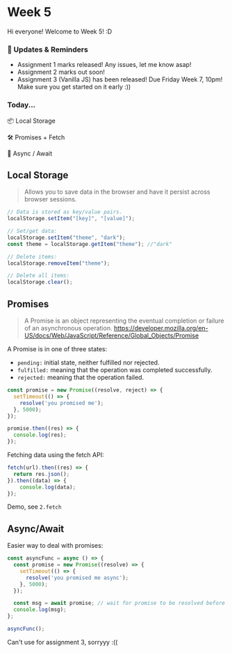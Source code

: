 # Week 5

Hi everyone! Welcome to Week 5! :D

### 📢 Updates & Reminders

- Assignment 1 marks released! Any issues, let me know asap!
- Assignment 2 marks out soon!
- Assignment 3 (Vanilla JS) has been released! Due Friday Week 7, 10pm! Make sure you get started on it early :))

### Today...

📦 Local Storage

🛠️ Promises + Fetch

🧶 Async / Await

## Local Storage

> Allows you to save data in the browser and have it persist across browser sessions.

```Javascript
// Data is stored as key/value pairs.
localStorage.setItem("[key]", "[value]");

// Set/get data:
localStorage.setItem("theme", "dark");
const theme = localStorage.getItem("theme"); //"dark"

// Delete items:
localStorage.removeItem("theme");

// Delete all items:
localStorage.clear();

```

## Promises

> A Promise is an object representing the eventual completion or failure of an asynchronous operation. https://developer.mozilla.org/en-US/docs/Web/JavaScript/Reference/Global_Objects/Promise

A Promise is in one of three states:

- `pending:` initial state, neither fulfilled nor rejected.
- `fulfilled:` meaning that the operation was completed successfully.
- `rejected:` meaning that the operation failed.

```Javascript
const promise = new Promise((resolve, reject) => {
  setTimeout(() => {
    resolve('you promised me');
  }, 5000);
});

promise.then((res) => {
  console.log(res);
});
```

Fetching data using the fetch API:

```Javascript
fetch(url).then((res) => {
  return res.json();
}).then((data) => {
    console.log(data);
});
```

Demo, see `2.fetch`

## Async/Await

Easier way to deal with promises:

```Javascript
const asyncFunc = async () => {
  const promise = new Promise((resolve) => {
    setTimeout(() => {
      resolve('you promised me async');
    }, 5000);
  });

  const msg = await promise; // wait for promise to be resolved before continuing
  console.log(msg);
};

asyncFunc();

```

Can't use for assignment 3, sorryyy :((
